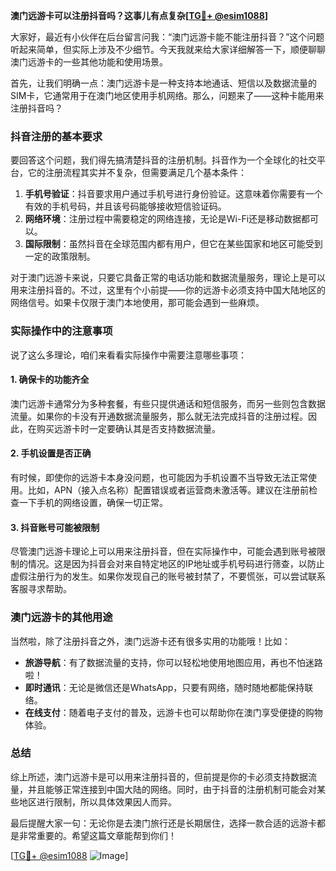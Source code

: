 **澳门远游卡可以注册抖音吗？这事儿有点复杂[[TG💪+ @esim1088](https://t.me/s/esim1088)]**

大家好，最近有小伙伴在后台留言问我：“澳门远游卡能不能注册抖音？”这个问题听起来简单，但实际上涉及不少细节。今天我就来给大家详细解答一下，顺便聊聊澳门远游卡的一些其他功能和使用场景。

首先，让我们明确一点：澳门远游卡是一种支持本地通话、短信以及数据流量的SIM卡，它通常用于在澳门地区使用手机网络。那么，问题来了——这种卡能用来注册抖音吗？

### 抖音注册的基本要求

要回答这个问题，我们得先搞清楚抖音的注册机制。抖音作为一个全球化的社交平台，它的注册流程其实并不复杂，但需要满足几个基本条件：

1. **手机号验证**：抖音要求用户通过手机号进行身份验证。这意味着你需要有一个有效的手机号码，并且该号码能够接收短信验证码。
2. **网络环境**：注册过程中需要稳定的网络连接，无论是Wi-Fi还是移动数据都可以。
3. **国际限制**：虽然抖音在全球范围内都有用户，但它在某些国家和地区可能受到一定的政策限制。

对于澳门远游卡来说，只要它具备正常的电话功能和数据流量服务，理论上是可以用来注册抖音的。不过，这里有个小前提——你的远游卡必须支持中国大陆地区的网络信号。如果卡仅限于澳门本地使用，那可能会遇到一些麻烦。

### 实际操作中的注意事项

说了这么多理论，咱们来看看实际操作中需要注意哪些事项：

#### 1. 确保卡的功能齐全
澳门远游卡通常分为多种套餐，有些只提供通话和短信服务，而另一些则包含数据流量。如果你的卡没有开通数据流量服务，那么就无法完成抖音的注册过程。因此，在购买远游卡时一定要确认其是否支持数据流量。

#### 2. 手机设置是否正确
有时候，即使你的远游卡本身没问题，也可能因为手机设置不当导致无法正常使用。比如，APN（接入点名称）配置错误或者运营商未激活等。建议在注册前检查一下手机的网络设置，确保一切正常。

#### 3. 抖音账号可能被限制
尽管澳门远游卡理论上可以用来注册抖音，但在实际操作中，可能会遇到账号被限制的情况。这是因为抖音会对来自特定地区的IP地址或手机号码进行筛查，以防止虚假注册行为的发生。如果你发现自己的账号被封禁了，不要慌张，可以尝试联系客服寻求帮助。

### 澳门远游卡的其他用途

当然啦，除了注册抖音之外，澳门远游卡还有很多实用的功能哦！比如：

- **旅游导航**：有了数据流量的支持，你可以轻松地使用地图应用，再也不怕迷路啦！
- **即时通讯**：无论是微信还是WhatsApp，只要有网络，随时随地都能保持联络。
- **在线支付**：随着电子支付的普及，远游卡也可以帮助你在澳门享受便捷的购物体验。

### 总结

综上所述，澳门远游卡是可以用来注册抖音的，但前提是你的卡必须支持数据流量，并且能够正常连接到中国大陆的网络。同时，由于抖音的注册机制可能会对某些地区进行限制，所以具体效果因人而异。

最后提醒大家一句：无论你是去澳门旅行还是长期居住，选择一款合适的远游卡都是非常重要的。希望这篇文章能帮到你们！

[[TG💪+ @esim1088](https://t.me/s/esim1088) ![Image](https://i.postimg.cc/4NQfJmqS/Snipaste-2025-05-13-00-14-12.png)]